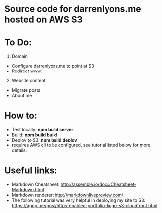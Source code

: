 # Source code for darrenlyons.me hosted on AWS S3

# To Do:
1. Domain
 * Configure darrenlyons.me to point at S3
 * Redirect www.

2. Website content
 * Migrate posts
 * About me

# How to:
* Test locally: **npm build server**
* Build: **npm build build**
* Deploy to S3: **npm build deploy**
 * requires AWS cli to be configured, see tutorial listed below for more details.

# Useful links:
* Markdown Cheatsheet: http://assemble.io/docs/Cheatsheet-Markdown.html
* Markdown renderer: http://markdownlivepreview.com/
* The following tutorial was very helpful in deploying my site to S3: https://agop.me/post/https-enabled-portfolio-hugo-s3-cloudfront.html
